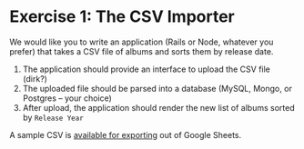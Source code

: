 
# Exercise 1: The CSV Importer

We would like you to write an application (Rails or Node, whatever you prefer) that takes a CSV file of albums and sorts them by release date.

1. The application should provide an interface to upload the CSV file (dirk?) 
2. The uploaded file should be parsed into a database (MySQL, Mongo, or Postgres – your choice)
3. After upload, the application should render the new list of albums sorted by `Release Year`

A sample CSV is [available for exporting](https://docs.google.com/spreadsheets/d/1k9qlMWLqZ0fNuZDuVnT_wplk33JHq732mfq32FgKHzM/edit#gid=0) out of Google Sheets. 
